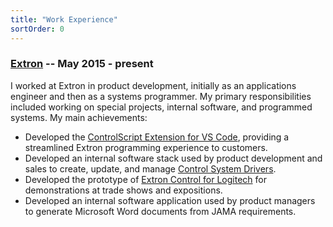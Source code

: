 ```yaml
---
title: "Work Experience"
sortOrder: 0
---
```

### [Extron](https://www.extron.com) -- May 2015 - present
I worked at Extron in product development, initially as an applications engineer and then as a systems programmer. My primary responsibilities included working on special projects, internal software, and programmed systems. My main achievements:
- Developed the [ControlScript Extension for VS Code](https://www.extron.com/product/software/controlscriptvscode), providing a streamlined Extron programming experience to customers.
- Developed an internal software stack used by product development and sales to create, update, and manage [Control System Drivers](https://www.extron.com/download/control-system-drivers).
- Developed the prototype of [Extron Control for Logitech](https://www.extron.com/article/logitechcollab_1178pr) for demonstrations at trade shows and expositions.
- Developed an internal software application used by product managers to generate Microsoft Word documents from JAMA requirements.